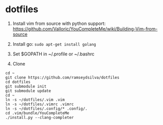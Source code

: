 dotfiles
========

1. Install vim from source with python support: https://github.com/Valloric/YouCompleteMe/wiki/Building-Vim-from-source
1. Install go: `sudo apt-get install golang`
1. Set $GOPATH in ~/.profile or ~/.bashrc

1. Clone

```
cd ~
git clone https://github.com/ramseydsilva/dotfiles
cd dotfiles
git submodule init
git submodule update
cd ~
ln -s ~/dotfiles/.vim .vim
ln -s ~/dotfiles/.vimrc .vimrc
ln -s ~/dotfiles/.config/* .config/.
cd .vim/bundle/YouCompleteMe
./install.py --clang-completer
